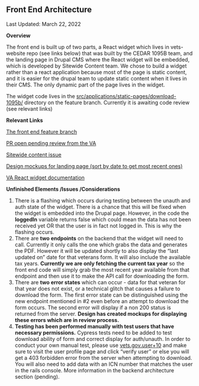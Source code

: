 
## Front End Architecture

Last Updated: March 22, 2022

**Overview**

The front end is built up of two parts, a React widget which lives in vets-website repo (see links below) that was built by the CEDAR 1095B  team, and the landing page in Drupal CMS where the React widget will be embedded, which is developed by Sitewide Content team. We chose to build a widget rather than a react application because most of the page is static content, and it is easier for the drupal team to update static content when it lives in their CMS. The only dynamic part of the page lives in the widget. 

The widget code lives in the [src/applications/static-pages/download-1095b/](https://github.com/department-of-veterans-affairs/vets-website/pull/20619/files#diff-93df7cae92f639041a13a8138f84badc559bd6333d930bef5c987cf0ff174b2f)  directory on the feature branch. Currently it is awaiting code review (see relevant links) 

**Relevant Links**

[The front end feature branch](https://github.com/department-of-veterans-affairs/vets-website/tree/feature/37015-poc-1095b-page)


[PR open pending review from the VA](https://github.com/department-of-veterans-affairs/vets-website/pull/20619/)


[Sitewide content issue](https://github.com/department-of-veterans-affairs/va.gov-team/issues/38448)


[Design mockups for landing page (sort by date to get most recent ones) ](https://github.com/department-of-veterans-affairs/va.gov-team/tree/master/products/health-care/1095b-tax-form/design/wireframes)


[VA React widget documentation](https://depo-platform-documentation.scrollhelp.site/developer-docs/Creating-a-new-React-widget.1849425948.html)

**Unfinished Elements /Issues /Considerations**



1. There is a flashing which occurs during testing between the unauth and auth state of the widget. There is a chance that this will be fixed when the widget is embedded into the Drupal page. However, in the code the **loggedIn** variable returns false which could mean the data has not been received yet OR that the user is in fact not logged in. This is why the flashing occurs.
2. There are **two endpoints** on the backend that the widget will need to call. Currently it only calls the one which grabs the data and generates the PDF. However it will be updated shortly to also display the “last updated on” date for that veterans form. It will also include the available tax years. **Currently we are only fetching the current tax year** so the front end code will simply grab the most recent year available from that endpoint and then use it to make the API call for downloading the form.
3.  There are **two error states** which can occur - data for that veteran for that year does not exist, or  a technical glitch that causes a failure to download the form. The first error state can be distinguished using the new endpoint mentioned in #2 even before an attempt to download the form occurs. The second error will display if a non 200 status is returned from the server. **Design has created mockups for displaying these errors which are in review process.**
4. **Testing has been performed manually with test users that have necessary permissions.** Cypress tests need to be added to test download ability of form and correct display for auth/unauth. In order to conduct your own manual test, please use [vets.gov.user+10](https://github.com/department-of-veterans-affairs/va.gov-team-sensitive/blob/master/Administrative/vagov-users/test_users.csv) and make sure to visit the user profile page and click “verify user” or else you will get a 403 forbidden error from the server when attempting to download. You will also need to add data with an ICN number that matches the user in the rails console. More information in the backend architecture section (pending).
